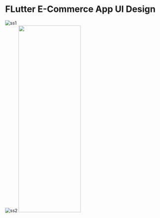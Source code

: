 # FLutter E-Commerce App UI Design

![ss1](https://user-images.githubusercontent.com/120099096/228003601-6222c77f-8421-45c6-b700-f46a7eec06db.jpg) <br>
![ss2](https://user-images.githubusercontent.com/120099096/228003636-989bdc1d-2513-490c-8eb7-f49dc7f722bf.jpg)
<img src="[https://mma.prnewswire.com/media/1513369/Educative_Logo.jpg](https://user-images.githubusercontent.com/120099096/228003601-6222c77f-8421-45c6-b700-f46a7eec06db.jpg)"  width="200" height="600">
